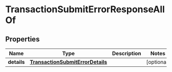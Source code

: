 

# TransactionSubmitErrorResponseAllOf


## Properties

| Name | Type | Description | Notes |
|------------ | ------------- | ------------- | -------------|
|**details** | [**TransactionSubmitErrorDetails**](TransactionSubmitErrorDetails.md) |  |  [optional] |



